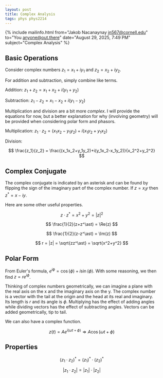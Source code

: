 ```yaml
---
layout: post
title: Complex Analysis
tags: phys phys2214
---
```


{% include mailinfo.html from="Jakob Nacanaynay <jn567@cornell.edu>" to="You <anyone@out.there>" date="August 29, 2025, 7:49 PM" subject="Complex Analysis" %}

## Basic Operations

Consider complex numbers $z_1 = x_1+iy_1$ and $z_2 = x_2+iy_2$.

For addition and subtraction, simply combine like terms.

Addition: $z_1 + z_2 = x_1+x_2 + i(y_1+y_2)$

Subtraction: $z_1 - z_2 = x_1-x_2 + i(y_1-y_2)$

Multiplication and division are a bit more *complex*. I will provide the equations for now, but a better explanation for why (involving geometry) will be provided when considering polar form and phasors.

Multiplication: $z_1 \cdot z_2 = (x_1x_2-y_1y_2)+i(x_1y_2+y_1x_2)$

Division:

$$ \frac{z_1}{z_2} = \frac{(x_1x_2+y_1y_2)+i(y_1x_2-x_1y_2)}{x_2^2+y_2^2} $$

## Complex Conjugate

The complex conjugate is indicated by an asterisk and can be found by flipping the sign of the imaginary part of the complex number. If $z = x_iy$ then $z^\ast = x - iy$.

Here are some other useful properties.

$$ z\cdot z^\ast = x^2+y^2 = |z|^2  $$

$$ \frac{1}{2}(z+z^\ast) = \Re(z) $$

$$ \frac{1}{2}(z-z^\ast) = \Im(z) $$

$$ r = |z| = \sqrt{zz^\ast} = \sqrt{x^2+y^2} $$

## Polar Form

From Euler's formula, $e^{i\phi}=\cos(\phi)+i\sin(\phi)$. With some reasoning, we then find $z = re^{i\phi}$.

Thinking of complex numbers geometrically, we can imagine a plane with the real axis on the x and the imaginary axis on the y. The complex number is a vector with the tail at the origin and the head at its real and imaginary. Its length is $r$ and its angle is $\phi$. Multiplying has the effect of adding angles while dividing vectors has the effect of subtracting angles. Vectors can be added geometrically, tip to tail.

We can also have a complex function.

$$ z(t) = Ae^{i(\omega t + \phi)} \Rightarrow A\cos(\omega t + \phi) $$

## Properties

$$ (z_1\cdot z_2)^\ast = (z_1)^\ast\cdot(z_2)^\ast $$

$$ |z_1\cdot z_2| = |z_1|\cdot|z_2| $$
